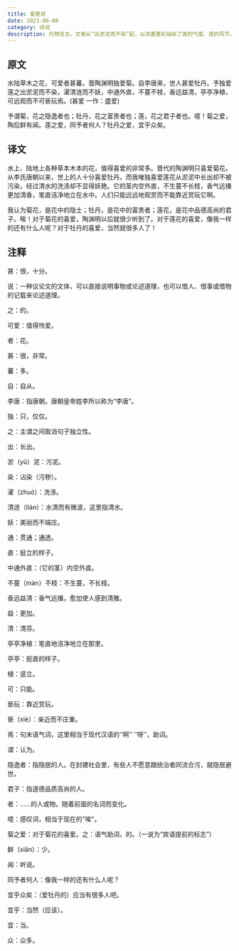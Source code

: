 ```yaml
---
title: 爱莲说
date: 2021-06-08
category: 诗词
description: 托物言志。文章从“出淤泥而不染”起，以浓墨重彩描绘了莲的气度、莲的风节，寄予了作者对理想人格的肯定和追求，也反射出作者鄙弃贪图富贵、追名逐利的世态的心理和自己追求洁身自好的美好情操。在文章结尾，作者一叹真正隐逸的高士极少，二叹品格高尚的君子罕见，三叹贪慕富贵的俗人很多，这使文章更具思想特色。
---
```


## 原文

水陆草木之花，可爱者甚蕃。晋陶渊明独爱菊。自李唐来，世人甚爱牡丹。予独爱莲之出淤泥而不染，濯清涟而不妖，中通外直，不蔓不枝，香远益清，亭亭净植，可远观而不可亵玩焉。(甚爱 一作：盛爱)

予谓菊，花之隐逸者也；牡丹，花之富贵者也；莲，花之君子者也。噫！菊之爱，陶后鲜有闻。莲之爱，同予者何人？牡丹之爱，宜乎众矣。

## 译文

水上、陆地上各种草本木本的花，值得喜爱的非常多。晋代的陶渊明只喜爱菊花。从李氏唐朝以来，世上的人十分喜爱牡丹。而我唯独喜爱莲花从淤泥中长出却不被污染，经过清水的洗涤却不显得妖艳。它的茎内空外直，不生蔓不长枝，香气远播更加清香，笔直洁净地立在水中。人们只能远远地观赏而不能靠近赏玩它啊。

我认为菊花，是花中的隐士；牡丹，是花中的富贵者；莲花，是花中品德高尚的君子。唉！对于菊花的喜爱，陶渊明以后就很少听到了。对于莲花的喜爱，像我一样的还有什么人呢？对于牡丹的喜爱，当然就很多人了！

## 注释

甚：很，十分。

说：一种议论文的文体，可以直接说明事物或论述道理，也可以借人、借事或借物的记载来论述道理。

之：的。

可爱：值得怜爱。

者：花。

甚：很，非常。

蕃：多。

自：自从。

李唐：指唐朝。唐朝皇帝姓李所以称为“李唐”。

独：只，仅仅。

之：主谓之间取消句子独立性。

出：长出。

淤（yū）泥：污泥。

染：沾染（污秽）。

濯（zhuó）：洗涤。

清涟（lián）：水清而有微波，这里指清水。

妖：美丽而不端庄。

通：贯通；通透。

直：挺立的样子。

中通外直：（它的茎）内空外直。

不蔓（màn）不枝：不生蔓，不长枝。

香远益清：香气远播，愈加使人感到清雅。

益：更加。

清：清芬。

亭亭净植：笔直地洁净地立在那里。

亭亭：挺直的样子。

植：竖立。

可：只能。

亵玩：靠近赏玩。

亵（xiè）：亲近而不庄重。

焉：句末语气词，这里相当于现代汉语的‘‘啊’’ ‘‘呀’’，助词。

谓：认为。

隐逸者：指隐居的人。在封建社会里，有些人不愿意跟统治者同流合污，就隐居避世。

君子：指道德品质高尚的人。

者：……的人或物。随着前面的名词而变化。

噫：感叹词，相当于现在的"唉"。

菊之爱：对于菊花的喜爱。之：语气助词，的。（一说为“宾语提前的标志”）

鲜（xiǎn）：少。

闻：听说。

同予者何人：像我一样的还有什么人呢？

宜乎众矣：（爱牡丹的）应当有很多人吧。

宜乎：当然（应该）。

宜：当。

众：众多。